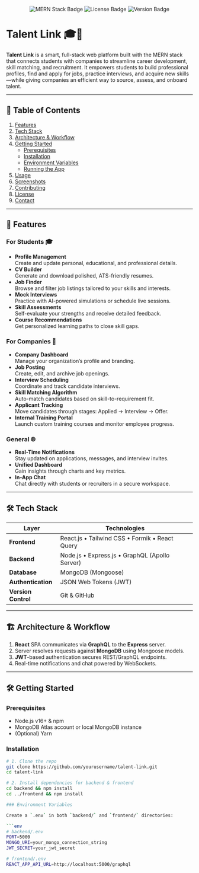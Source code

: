 <p align="center">
  <img src="https://img.shields.io/badge/MERN-Stack-blue" alt="MERN Stack Badge" />
  <img src="https://img.shields.io/badge/License-MIT-green" alt="License Badge" />
  <img src="https://img.shields.io/badge/Version-1.0.0-orange" alt="Version Badge" />
</p>

# Talent Link 🎓💼

**Talent Link** is a smart, full-stack web platform built with the MERN stack that connects students with companies to streamline career development, skill matching, and recruitment. It empowers students to build professional profiles, find and apply for jobs, practice interviews, and acquire new skills—while giving companies an efficient way to source, assess, and onboard talent.

---

## 📑 Table of Contents

1. [Features](#-features)  
2. [Tech Stack](#-tech-stack)  
3. [Architecture & Workflow](#-architecture--workflow)  
4. [Getting Started](#-getting-started)  
   - [Prerequisites](#prerequisites)  
   - [Installation](#installation)  
   - [Environment Variables](#environment-variables)  
   - [Running the App](#running-the-app)  
5. [Usage](#-usage)  
6. [Screenshots](#-screenshots)  
7. [Contributing](#-contributing)  
8. [License](#-license)  
9. [Contact](#-contact)  

---

## 🚀 Features

### For Students 🎓
- **Profile Management**  
  Create and update personal, educational, and professional details.
- **CV Builder**  
  Generate and download polished, ATS-friendly resumes.
- **Job Finder**  
  Browse and filter job listings tailored to your skills and interests.
- **Mock Interviews**  
  Practice with AI-powered simulations or schedule live sessions.
- **Skill Assessments**  
  Self-evaluate your strengths and receive detailed feedback.
- **Course Recommendations**  
  Get personalized learning paths to close skill gaps.

### For Companies 🏢
- **Company Dashboard**  
  Manage your organization’s profile and branding.
- **Job Posting**  
  Create, edit, and archive job openings.
- **Interview Scheduling**  
  Coordinate and track candidate interviews.
- **Skill Matching Algorithm**  
  Auto-match candidates based on skill-to-requirement fit.
- **Applicant Tracking**  
  Move candidates through stages: Applied → Interview → Offer.
- **Internal Training Portal**  
  Launch custom training courses and monitor employee progress.

### General 🌐
- **Real-Time Notifications**  
  Stay updated on applications, messages, and interview invites.
- **Unified Dashboard**  
  Gain insights through charts and key metrics.
- **In-App Chat**  
  Chat directly with students or recruiters in a secure workspace.

---

## 🛠 Tech Stack

| Layer             | Technologies                                  |
| ----------------- | --------------------------------------------- |
| **Frontend**      | React.js • Tailwind CSS • Formik • React Query |
| **Backend**       | Node.js • Express.js • GraphQL (Apollo Server) |
| **Database**      | MongoDB (Mongoose)                            |
| **Authentication**| JSON Web Tokens (JWT)                         |
| **Version Control**| Git & GitHub                                |

---

## 🏗 Architecture & Workflow

1. **React** SPA communicates via **GraphQL** to the **Express** server.  
2. Server resolves requests against **MongoDB** using Mongoose models.  
3. **JWT**-based authentication secures REST/GraphQL endpoints.  
4. Real-time notifications and chat powered by WebSockets.

---

## 🛠️ Getting Started

### Prerequisites

- Node.js v16+ & npm  
- MongoDB Atlas account or local MongoDB instance  
- (Optional) Yarn  

### Installation

```bash
# 1. Clone the repo
git clone https://github.com/yourusername/talent-link.git
cd talent-link

# 2. Install dependencies for backend & frontend
cd backend && npm install
cd ../frontend && npm install

### Environment Variables

Create a `.env` in both `backend/` and `frontend/` directories:

```env
# backend/.env
PORT=5000
MONGO_URI=your_mongo_connection_string
JWT_SECRET=your_jwt_secret

# frontend/.env
REACT_APP_API_URL=http://localhost:5000/graphql




